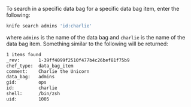 To search in a specific data bag for a specific data bag item, enter the
following:

```bash
knife search admins 'id:charlie'
```

where `admins` is the name of the data bag and `charlie` is the name of
the data bag item. Something similar to the following will be returned:

```bash
1 items found
_rev:       1-39ff4099f2510f477b4c26bef81f75b9
chef_type:  data_bag_item
comment:    Charlie the Unicorn
data_bag:   admins
gid:        ops
id:         charlie
shell:      /bin/zsh
uid:        1005
```
